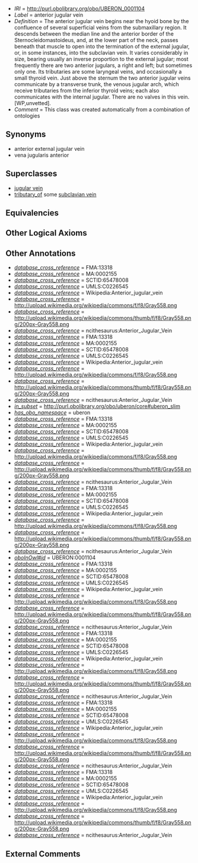  * *IRI* = http://purl.obolibrary.org/obo/UBERON_0001104
 * *Label* = anterior jugular vein
 * *Definition* = The anterior jugular vein begins near the hyoid bone by the confluence of several superficial veins from the submaxillary region. It descends between the median line and the anterior border of the Sternocleidomastoideus, and, at the lower part of the neck, passes beneath that muscle to open into the termination of the external jugular, or, in some instances, into the subclavian vein. It varies considerably in size, bearing usually an inverse proportion to the external jugular; most frequently there are two anterior jugulars, a right and left; but sometimes only one. Its tributaries are some laryngeal veins, and occasionally a small thyroid vein. Just above the sternum the two anterior jugular veins communicate by a transverse trunk, the venous jugular arch, which receive tributaries from the inferior thyroid veins; each also communicates with the internal jugular. There are no valves in this vein. [WP,unvetted].
 * *Comment* = This class was created automatically from a combination of ontologies

## Synonyms

 * anterior external jugular vein
 * vena jugularis anterior

## Superclasses

 * [jugular vein](../../UBERON/11/UBERON_0004711.md)
 * [tributary_of](../../core#tributary/of/core#tributary_of.md) some [subclavian vein](../../UBERON/87/UBERON_0001587.md)

## Equivalencies


## Other Logical Axioms


## Other Annotations

 * *[database_cross_reference](../../ef/oboInOwl#hasDbXref.md)* = FMA:13318
 * *[database_cross_reference](../../ef/oboInOwl#hasDbXref.md)* = MA:0002155
 * *[database_cross_reference](../../ef/oboInOwl#hasDbXref.md)* = SCTID:65478008
 * *[database_cross_reference](../../ef/oboInOwl#hasDbXref.md)* = UMLS:C0226545
 * *[database_cross_reference](../../ef/oboInOwl#hasDbXref.md)* = Wikipedia:Anterior_jugular_vein
 * *[database_cross_reference](../../ef/oboInOwl#hasDbXref.md)* = http://upload.wikimedia.org/wikipedia/commons/f/f8/Gray558.png
 * *[database_cross_reference](../../ef/oboInOwl#hasDbXref.md)* = http://upload.wikimedia.org/wikipedia/commons/thumb/f/f8/Gray558.png/200px-Gray558.png
 * *[database_cross_reference](../../ef/oboInOwl#hasDbXref.md)* = ncithesaurus:Anterior_Jugular_Vein
 * *[database_cross_reference](../../ef/oboInOwl#hasDbXref.md)* = FMA:13318
 * *[database_cross_reference](../../ef/oboInOwl#hasDbXref.md)* = MA:0002155
 * *[database_cross_reference](../../ef/oboInOwl#hasDbXref.md)* = SCTID:65478008
 * *[database_cross_reference](../../ef/oboInOwl#hasDbXref.md)* = UMLS:C0226545
 * *[database_cross_reference](../../ef/oboInOwl#hasDbXref.md)* = Wikipedia:Anterior_jugular_vein
 * *[database_cross_reference](../../ef/oboInOwl#hasDbXref.md)* = http://upload.wikimedia.org/wikipedia/commons/f/f8/Gray558.png
 * *[database_cross_reference](../../ef/oboInOwl#hasDbXref.md)* = http://upload.wikimedia.org/wikipedia/commons/thumb/f/f8/Gray558.png/200px-Gray558.png
 * *[database_cross_reference](../../ef/oboInOwl#hasDbXref.md)* = ncithesaurus:Anterior_Jugular_Vein
 * *[in_subset](../../et/oboInOwl#inSubset.md)* = http://purl.obolibrary.org/obo/uberon/core#uberon_slim
 * *[has_obo_namespace](../../ce/oboInOwl#hasOBONamespace.md)* = uberon
 * *[database_cross_reference](../../ef/oboInOwl#hasDbXref.md)* = FMA:13318
 * *[database_cross_reference](../../ef/oboInOwl#hasDbXref.md)* = MA:0002155
 * *[database_cross_reference](../../ef/oboInOwl#hasDbXref.md)* = SCTID:65478008
 * *[database_cross_reference](../../ef/oboInOwl#hasDbXref.md)* = UMLS:C0226545
 * *[database_cross_reference](../../ef/oboInOwl#hasDbXref.md)* = Wikipedia:Anterior_jugular_vein
 * *[database_cross_reference](../../ef/oboInOwl#hasDbXref.md)* = http://upload.wikimedia.org/wikipedia/commons/f/f8/Gray558.png
 * *[database_cross_reference](../../ef/oboInOwl#hasDbXref.md)* = http://upload.wikimedia.org/wikipedia/commons/thumb/f/f8/Gray558.png/200px-Gray558.png
 * *[database_cross_reference](../../ef/oboInOwl#hasDbXref.md)* = ncithesaurus:Anterior_Jugular_Vein
 * *[database_cross_reference](../../ef/oboInOwl#hasDbXref.md)* = FMA:13318
 * *[database_cross_reference](../../ef/oboInOwl#hasDbXref.md)* = MA:0002155
 * *[database_cross_reference](../../ef/oboInOwl#hasDbXref.md)* = SCTID:65478008
 * *[database_cross_reference](../../ef/oboInOwl#hasDbXref.md)* = UMLS:C0226545
 * *[database_cross_reference](../../ef/oboInOwl#hasDbXref.md)* = Wikipedia:Anterior_jugular_vein
 * *[database_cross_reference](../../ef/oboInOwl#hasDbXref.md)* = http://upload.wikimedia.org/wikipedia/commons/f/f8/Gray558.png
 * *[database_cross_reference](../../ef/oboInOwl#hasDbXref.md)* = http://upload.wikimedia.org/wikipedia/commons/thumb/f/f8/Gray558.png/200px-Gray558.png
 * *[database_cross_reference](../../ef/oboInOwl#hasDbXref.md)* = ncithesaurus:Anterior_Jugular_Vein
 * *[oboInOwl#id](../../id/oboInOwl#id.md)* = UBERON:0001104
 * *[database_cross_reference](../../ef/oboInOwl#hasDbXref.md)* = FMA:13318
 * *[database_cross_reference](../../ef/oboInOwl#hasDbXref.md)* = MA:0002155
 * *[database_cross_reference](../../ef/oboInOwl#hasDbXref.md)* = SCTID:65478008
 * *[database_cross_reference](../../ef/oboInOwl#hasDbXref.md)* = UMLS:C0226545
 * *[database_cross_reference](../../ef/oboInOwl#hasDbXref.md)* = Wikipedia:Anterior_jugular_vein
 * *[database_cross_reference](../../ef/oboInOwl#hasDbXref.md)* = http://upload.wikimedia.org/wikipedia/commons/f/f8/Gray558.png
 * *[database_cross_reference](../../ef/oboInOwl#hasDbXref.md)* = http://upload.wikimedia.org/wikipedia/commons/thumb/f/f8/Gray558.png/200px-Gray558.png
 * *[database_cross_reference](../../ef/oboInOwl#hasDbXref.md)* = ncithesaurus:Anterior_Jugular_Vein
 * *[database_cross_reference](../../ef/oboInOwl#hasDbXref.md)* = FMA:13318
 * *[database_cross_reference](../../ef/oboInOwl#hasDbXref.md)* = MA:0002155
 * *[database_cross_reference](../../ef/oboInOwl#hasDbXref.md)* = SCTID:65478008
 * *[database_cross_reference](../../ef/oboInOwl#hasDbXref.md)* = UMLS:C0226545
 * *[database_cross_reference](../../ef/oboInOwl#hasDbXref.md)* = Wikipedia:Anterior_jugular_vein
 * *[database_cross_reference](../../ef/oboInOwl#hasDbXref.md)* = http://upload.wikimedia.org/wikipedia/commons/f/f8/Gray558.png
 * *[database_cross_reference](../../ef/oboInOwl#hasDbXref.md)* = http://upload.wikimedia.org/wikipedia/commons/thumb/f/f8/Gray558.png/200px-Gray558.png
 * *[database_cross_reference](../../ef/oboInOwl#hasDbXref.md)* = ncithesaurus:Anterior_Jugular_Vein
 * *[database_cross_reference](../../ef/oboInOwl#hasDbXref.md)* = FMA:13318
 * *[database_cross_reference](../../ef/oboInOwl#hasDbXref.md)* = MA:0002155
 * *[database_cross_reference](../../ef/oboInOwl#hasDbXref.md)* = SCTID:65478008
 * *[database_cross_reference](../../ef/oboInOwl#hasDbXref.md)* = UMLS:C0226545
 * *[database_cross_reference](../../ef/oboInOwl#hasDbXref.md)* = Wikipedia:Anterior_jugular_vein
 * *[database_cross_reference](../../ef/oboInOwl#hasDbXref.md)* = http://upload.wikimedia.org/wikipedia/commons/f/f8/Gray558.png
 * *[database_cross_reference](../../ef/oboInOwl#hasDbXref.md)* = http://upload.wikimedia.org/wikipedia/commons/thumb/f/f8/Gray558.png/200px-Gray558.png
 * *[database_cross_reference](../../ef/oboInOwl#hasDbXref.md)* = ncithesaurus:Anterior_Jugular_Vein
 * *[database_cross_reference](../../ef/oboInOwl#hasDbXref.md)* = FMA:13318
 * *[database_cross_reference](../../ef/oboInOwl#hasDbXref.md)* = MA:0002155
 * *[database_cross_reference](../../ef/oboInOwl#hasDbXref.md)* = SCTID:65478008
 * *[database_cross_reference](../../ef/oboInOwl#hasDbXref.md)* = UMLS:C0226545
 * *[database_cross_reference](../../ef/oboInOwl#hasDbXref.md)* = Wikipedia:Anterior_jugular_vein
 * *[database_cross_reference](../../ef/oboInOwl#hasDbXref.md)* = http://upload.wikimedia.org/wikipedia/commons/f/f8/Gray558.png
 * *[database_cross_reference](../../ef/oboInOwl#hasDbXref.md)* = http://upload.wikimedia.org/wikipedia/commons/thumb/f/f8/Gray558.png/200px-Gray558.png
 * *[database_cross_reference](../../ef/oboInOwl#hasDbXref.md)* = ncithesaurus:Anterior_Jugular_Vein

## External Comments

